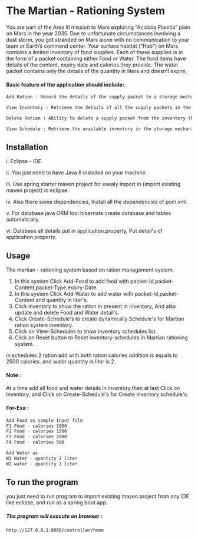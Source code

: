 # The Martian - Rationing System

You are part of the Ares III mission to Mars exploring “Acidalia Planitia” plain on Mars in the year 2035. Due to unfortunate circumstances involving a dust storm, you got stranded on Mars alone with no communication to your team or Earth’s command center.
Your surface habitat ("Hab") on Mars contains a limited inventory of food supplies. Each of these supplies is in the form of a packet containing either Food or Water. The food items have details of the content, expiry date and calories they provide. The water packet contains only the details of the quantity in liters and doesn’t expire

#### Basic feature of the application should include:

```bash
Add Ration : Record the details of the supply packet to a storage mechanism (DB, File.. etc)

View Inventory : Retrieve the details of all the supply packets in the inventory

Delete Ration : Ability to delete a supply packet from the inventory that has been consumed or needs update.

View Schedule : Retrieve the available inventory in the storage mechanism and generate the schedule.
```
## Installation

   i. Eclipse - IDE.

   ii. You just need to have Java 8 installed on your machine.

   iii. Use spring starter maven project for esealy import in (import existing maven project) in eclipse.
 
   iv. Also there some dependencies, Install all the dependencies of pom.xml. 
  
   v. For database java ORM tool hibernate create database and tables automatically.

   vi. Database all details put in application.property, Put detail's of application.property.



## Usage 
The martian - rationing system based on ration management system.
1. In this system Click Add-Food to add food with packet-Id,packet-Content,packet-Type,expiry-Date.
2. In this system Click Add-Water to add water with packet-Id,packet-Content and quantity in liter's.
3. Click inventory to show the ration in present in inventory, And also update and delete Food and Water detail's. 
4. Click Create-Schedule's to create dynamically Schedule's for Martian ration system inventory.
5. Click on View-Schedules to show inventory schedules list.
6. Click on Reset button to Reset inventory-schedules in Martian rationing system.
 
in schedules 2 ration add with both ration calories addition is equals to 2500 calories.
and water quantity in liter is 2.

#### Note :
At a time add all food and water details in inventory.then at last Click on Inventory, and Click on Create-Schedule's for Create inventory schedule's. 

#### For-Exa :

``` bash
Add Food as sample Input file
F1 Food - calories 1000
F2 Food - calories 1500
F3 Food - calories 2000
F4 Food - calories 500

Add Water as
W1 Water - quantity 2 liter
W2 water - quantity 1 liter
```
## To run the program

you just need to run program to import existing maven project from any IDE like eclipse, and run as a spring boot app. 

##### The program will execute on browser :

```bash
http://127.0.0.1:8080/controller/home
```
